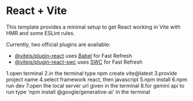 # React + Vite

This template provides a minimal setup to get React working in Vite with HMR and some ESLint rules.

Currently, two official plugins are available:

- [@vitejs/plugin-react](https://github.com/vitejs/vite-plugin-react/blob/main/packages/plugin-react/README.md) uses [Babel](https://babeljs.io/) for Fast Refresh
- [@vitejs/plugin-react-swc](https://github.com/vitejs/vite-plugin-react-swc) uses [SWC](https://swc.rs/) for Fast Refresh



1.open terminal 
2.in the terminal type npm create vite@latest
3.provide project name
4.select framework react, then javascript
5.npm install
6.npm run dev
7.open the local server url given in the terminal
8.for gemini api to run type 'npm install @google/generative-ai' in the terminal

